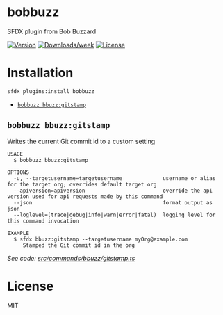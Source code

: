 bobbuzz
=======

SFDX plugin from Bob Buzzard

[![Version](https://img.shields.io/npm/v/bobbuzz.svg)](https://npmjs.org/package/bobbuzz)
[![Downloads/week](https://img.shields.io/npm/dw/bobbuzz.svg)](https://npmjs.org/package/bobbuzz)
[![License](https://img.shields.io/npm/l/bobbuzz.svg)](https://github.com/keirbowden/sfdx-bobbuzz/blob/master/package.json)

# Installation
`sfdx plugins:install bobbuzz`

<!-- commands -->
* [`bobbuzz bbuzz:gitstamp`](#bobbuzz-bbuzzgitstamp)

## `bobbuzz bbuzz:gitstamp`

Writes the current Git commit id to a custom setting

```
USAGE
  $ bobbuzz bbuzz:gitstamp

OPTIONS
  -u, --targetusername=targetusername             username or alias for the target org; overrides default target org
  --apiversion=apiversion                         override the api version used for api requests made by this command
  --json                                          format output as json
  --loglevel=(trace|debug|info|warn|error|fatal)  logging level for this command invocation

EXAMPLE
  $ sfdx bbuzz:gitstamp --targetusername myOrg@example.com
     Stamped the Git commit id in the org
```

_See code: [src/commands/bbuzz/gitstamp.ts](https://github.com/keirbowden/sfdx-bobbuzz/blob/v0.0.1/src/commands/bbuzz/gitstamp.ts)_
<!-- commandsstop -->

# License
MIT
